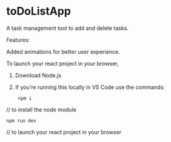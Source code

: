 # toDoListApp
A task management tool to add and delete tasks.

Features:

Added animations for better user experience.

To launch your react project in your browser,

1. Download Node.js

2. If you're running this locally in VS Code use the commands:

        npm i

// to install the node module

    npm run dev

// to launch your react project in your browser